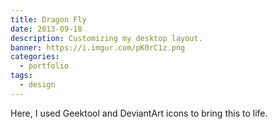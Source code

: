 ```yaml
---
title: Dragon Fly
date: 2013-09-18
description: Customizing my desktop layout.
banner: https://i.imgur.com/pK0rC1z.png
categories:
  - portfolio
tags:
  - design
---
```


Here, I used Geektool and DeviantArt icons to bring this to life.
